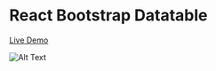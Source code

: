 # React Bootstrap Datatable
[Live Demo](https://react-bdt.netlify.app/)

![Alt Text](https://i.ibb.co/V2bHsYD/reactbootstrap.jpg)
